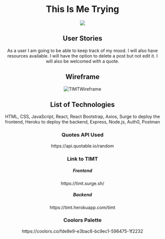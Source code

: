 <center>
<h1>This Is Me Trying</h1>
<img src="https://media.giphy.com/media/a6b0xboU4rFzgXsB6O/giphy.gif"/>
  
  
  <h2>User Stories</h2>
  <p>As a user I am going to be able to keep track of my mood. I will also have resources available. I will have the option to delete a post but not edit it. I will also be welcomed with a quote.</p>
  
  <h2>Wireframe</h2>
<img src="https://i.ibb.co/Wg2f7bx/TIMTWireframe.jpg" alt="TIMTWireframe" border="0"></a>
  
  <h2>List of Technologies</h2>
  <p>HTML, CSS, JavaScript, React, React Bootstrap, Axios, Surge to deploy the frontend, Heroku to deploy the backend, Express, Node.js, Auth0, Postman</p>
  
<h3>Quotes API Used</h3>
https://api.quotable.io/random

<h3>Link to TIMT</h3>
<h5>Frontend</h5>
https://timt.surge.sh/
<h5>Backend</h5>
https://timt.herokuapp.com/timt

<h3>Coolors Palette</h3>
https://coolors.co/fde8e9-e3bac6-bc9ec1-596475-1f2232

  
  
</center>

